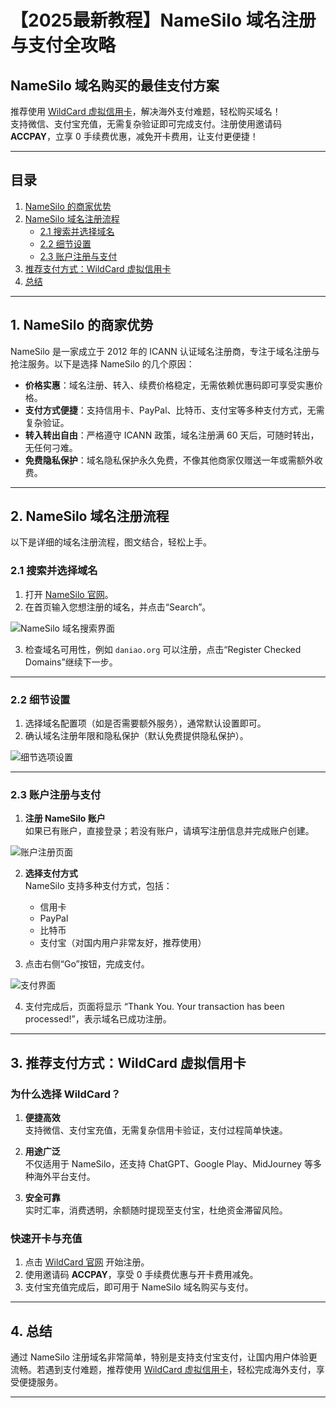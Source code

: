 # 【2025最新教程】NameSilo 域名注册与支付全攻略

## NameSilo 域名购买的最佳支付方案

推荐使用 [WildCard 虚拟信用卡](https://bit.ly/bewildcard)，解决海外支付难题，轻松购买域名！  
支持微信、支付宝充值，无需复杂验证即可完成支付。注册使用邀请码 **ACCPAY**，立享 0 手续费优惠，减免开卡费用，让支付更便捷！

---

## 目录

1. [NameSilo 的商家优势](#1-namesilo的商家优势)  
2. [NameSilo 域名注册流程](#2-namesilo域名注册流程)  
   - [2.1 搜索并选择域名](#21-搜索并选择域名)  
   - [2.2 细节设置](#22-细节设置)  
   - [2.3 账户注册与支付](#23-账户注册与支付)  
3. [推荐支付方式：WildCard 虚拟信用卡](#3-推荐支付方式wildcard虚拟信用卡)  
4. [总结](#4-总结)  

---

## 1. NameSilo 的商家优势

NameSilo 是一家成立于 2012 年的 ICANN 认证域名注册商，专注于域名注册与抢注服务。以下是选择 NameSilo 的几个原因：

- **价格实惠**：域名注册、转入、续费价格稳定，无需依赖优惠码即可享受实惠价格。  
- **支付方式便捷**：支持信用卡、PayPal、比特币、支付宝等多种支付方式，无需复杂验证。  
- **转入转出自由**：严格遵守 ICANN 政策，域名注册满 60 天后，可随时转出，无任何刁难。  
- **免费隐私保护**：域名隐私保护永久免费，不像其他商家仅赠送一年或需额外收费。

---

## 2. NameSilo 域名注册流程

以下是详细的域名注册流程，图文结合，轻松上手。

### 2.1 搜索并选择域名

1. 打开 [NameSilo 官网](https://www.namesilo.com)。  
2. 在首页输入您想注册的域名，并点击“Search”。  

![NameSilo 域名搜索界面](https://www.daniao.org/wp-content/uploads/2016/10/6512bd43d9caa6e02c990b0a82652dca.jpg)

3. 检查域名可用性，例如 `daniao.org` 可以注册，点击“Register Checked Domains”继续下一步。

---

### 2.2 细节设置

1. 选择域名配置项（如是否需要额外服务），通常默认设置即可。  
2. 确认域名注册年限和隐私保护（默认免费提供隐私保护）。  

![细节选项设置](https://www.daniao.org/wp-content/uploads/2016/10/e30609fbce6a1a756f50a31ec86eae83.jpg)

---

### 2.3 账户注册与支付

1. **注册 NameSilo 账户**  
   如果已有账户，直接登录；若没有账户，请填写注册信息并完成账户创建。  

![账户注册页面](https://www.daniao.org/wp-content/uploads/2016/10/6ea9ab1baa0efb9e19094440c317e21b.jpg)

2. **选择支付方式**  
   NameSilo 支持多种支付方式，包括：  
   - 信用卡  
   - PayPal  
   - 比特币  
   - 支付宝（对国内用户非常友好，推荐使用）  

3. 点击右侧“Go”按钮，完成支付。  

![支付界面](https://www.daniao.org/wp-content/uploads/2016/10/2195d1bcffa0604371aad817c13f7a66.jpg)

4. 支付完成后，页面将显示 “Thank You. Your transaction has been processed!”，表示域名已成功注册。

---

## 3. 推荐支付方式：WildCard 虚拟信用卡

### 为什么选择 WildCard？

1. **便捷高效**  
   支持微信、支付宝充值，无需复杂信用卡验证，支付过程简单快速。

2. **用途广泛**  
   不仅适用于 NameSilo，还支持 ChatGPT、Google Play、MidJourney 等多种海外平台支付。

3. **安全可靠**  
   实时汇率，消费透明，余额随时提现至支付宝，杜绝资金滞留风险。

### 快速开卡与充值

1. 点击 [WildCard 官网](https://bit.ly/bewildcard) 开始注册。  
2. 使用邀请码 **ACCPAY**，享受 0 手续费优惠与开卡费用减免。  
3. 支付宝充值完成后，即可用于 NameSilo 域名购买与支付。  

---

## 4. 总结

通过 NameSilo 注册域名非常简单，特别是支持支付宝支付，让国内用户体验更流畅。若遇到支付难题，推荐使用 [WildCard 虚拟信用卡](https://bit.ly/bewildcard)，轻松完成海外支付，享受便捷服务。

---


